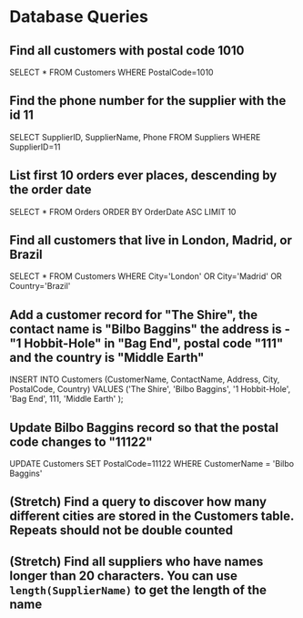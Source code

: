 # Database Queries

## Find all customers with postal code 1010
SELECT *
FROM Customers
WHERE PostalCode=1010

## Find the phone number for the supplier with the id 11
SELECT SupplierID, SupplierName, Phone
FROM Suppliers
WHERE SupplierID=11

## List first 10 orders ever places, descending by the order date
SELECT *
FROM Orders
ORDER BY OrderDate ASC
LIMIT 10

## Find all customers that live in London, Madrid, or Brazil
SELECT *
FROM Customers
WHERE City='London' OR City='Madrid' OR Country='Brazil'

## Add a customer record for "The Shire", the contact name is "Bilbo Baggins" the address is -"1 Hobbit-Hole" in "Bag End", postal code "111" and the country is "Middle Earth"
INSERT INTO Customers (CustomerName, ContactName, Address, City, PostalCode, Country)
VALUES ('The Shire', 'Bilbo Baggins', '1 Hobbit-Hole', 'Bag End', 111, 'Middle Earth' );

## Update Bilbo Baggins record so that the postal code changes to "11122"
UPDATE Customers
SET PostalCode=11122
WHERE CustomerName = 'Bilbo Baggins'

## (Stretch) Find a query to discover how many different cities are stored in the Customers table. Repeats should not be double counted

## (Stretch) Find all suppliers who have names longer than 20 characters. You can use `length(SupplierName)` to get the length of the name
